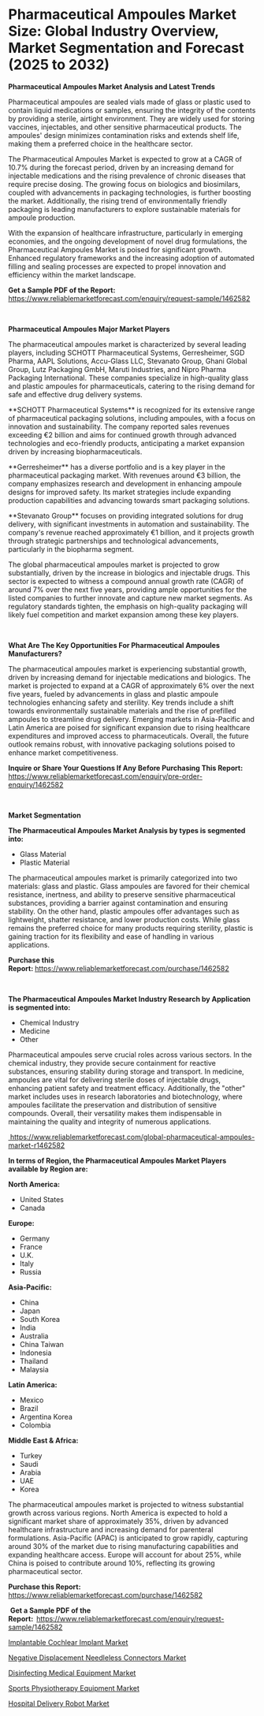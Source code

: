 <p><h1>Pharmaceutical Ampoules Market Size: Global Industry Overview, Market Segmentation and Forecast (2025 to 2032)</h1></p><p><strong>Pharmaceutical Ampoules Market Analysis and Latest Trends</strong></p>
<p><p>Pharmaceutical ampoules are sealed vials made of glass or plastic used to contain liquid medications or samples, ensuring the integrity of the contents by providing a sterile, airtight environment. They are widely used for storing vaccines, injectables, and other sensitive pharmaceutical products. The ampoules' design minimizes contamination risks and extends shelf life, making them a preferred choice in the healthcare sector.</p><p>The Pharmaceutical Ampoules Market is expected to grow at a CAGR of 10.7% during the forecast period, driven by an increasing demand for injectable medications and the rising prevalence of chronic diseases that require precise dosing. The growing focus on biologics and biosimilars, coupled with advancements in packaging technologies, is further boosting the market. Additionally, the rising trend of environmentally friendly packaging is leading manufacturers to explore sustainable materials for ampoule production.</p><p>With the expansion of healthcare infrastructure, particularly in emerging economies, and the ongoing development of novel drug formulations, the Pharmaceutical Ampoules Market is poised for significant growth. Enhanced regulatory frameworks and the increasing adoption of automated filling and sealing processes are expected to propel innovation and efficiency within the market landscape.</p></p>
<p><strong>Get a Sample PDF of the Report:&nbsp;</strong> <a href="https://www.reliablemarketforecast.com/enquiry/request-sample/1462582?utm_campaign=1144&utm_medium=2&utm_source=Github&utm_content=ia&utm_term=03032025&utm_id=pharmaceutical-ampoules">https://www.reliablemarketforecast.com/enquiry/request-sample/1462582</a></p>
<p>&nbsp;</p>
<p><strong>Pharmaceutical Ampoules Major Market Players</strong></p>
<p><p>The pharmaceutical ampoules market is characterized by several leading players, including SCHOTT Pharmaceutical Systems, Gerresheimer, SGD Pharma, AAPL Solutions, Accu-Glass LLC, Stevanato Group, Ghani Global Group, Lutz Packaging GmbH, Maruti Industries, and Nipro Pharma Packaging International. These companies specialize in high-quality glass and plastic ampoules for pharmaceuticals, catering to the rising demand for safe and effective drug delivery systems.</p><p>**SCHOTT Pharmaceutical Systems** is recognized for its extensive range of pharmaceutical packaging solutions, including ampoules, with a focus on innovation and sustainability. The company reported sales revenues exceeding €2 billion and aims for continued growth through advanced technologies and eco-friendly products, anticipating a market expansion driven by increasing biopharmaceuticals.</p><p>**Gerresheimer** has a diverse portfolio and is a key player in the pharmaceutical packaging market. With revenues around €3 billion, the company emphasizes research and development in enhancing ampoule designs for improved safety. Its market strategies include expanding production capabilities and advancing towards smart packaging solutions.</p><p>**Stevanato Group** focuses on providing integrated solutions for drug delivery, with significant investments in automation and sustainability. The company's revenue reached approximately €1 billion, and it projects growth through strategic partnerships and technological advancements, particularly in the biopharma segment.</p><p>The global pharmaceutical ampoules market is projected to grow substantially, driven by the increase in biologics and injectable drugs. This sector is expected to witness a compound annual growth rate (CAGR) of around 7% over the next five years, providing ample opportunities for the listed companies to further innovate and capture new market segments. As regulatory standards tighten, the emphasis on high-quality packaging will likely fuel competition and market expansion among these key players.</p></p>
<p>&nbsp;</p>
<p><strong>What Are The Key Opportunities For Pharmaceutical Ampoules Manufacturers?</strong></p>
<p><p>The pharmaceutical ampoules market is experiencing substantial growth, driven by increasing demand for injectable medications and biologics. The market is projected to expand at a CAGR of approximately 6% over the next five years, fueled by advancements in glass and plastic ampoule technologies enhancing safety and sterility. Key trends include a shift towards environmentally sustainable materials and the rise of prefilled ampoules to streamline drug delivery. Emerging markets in Asia-Pacific and Latin America are poised for significant expansion due to rising healthcare expenditures and improved access to pharmaceuticals. Overall, the future outlook remains robust, with innovative packaging solutions poised to enhance market competitiveness.</p></p>
<p><strong>Inquire or Share Your Questions If Any Before Purchasing This Report:</strong> <a href="https://www.reliablemarketforecast.com/enquiry/pre-order-enquiry/1462582?utm_campaign=1144&utm_medium=2&utm_source=Github&utm_content=ia&utm_term=03032025&utm_id=pharmaceutical-ampoules">https://www.reliablemarketforecast.com/enquiry/pre-order-enquiry/1462582</a></p>
<p>&nbsp;</p>
<p><strong>Market Segmentation</strong></p>
<p><strong>The Pharmaceutical Ampoules Market Analysis by types is segmented into:</strong></p>
<p><ul><li>Glass Material</li><li>Plastic Material</li></ul></p>
<p><p>The pharmaceutical ampoules market is primarily categorized into two materials: glass and plastic. Glass ampoules are favored for their chemical resistance, inertness, and ability to preserve sensitive pharmaceutical substances, providing a barrier against contamination and ensuring stability. On the other hand, plastic ampoules offer advantages such as lightweight, shatter resistance, and lower production costs. While glass remains the preferred choice for many products requiring sterility, plastic is gaining traction for its flexibility and ease of handling in various applications.</p></p>
<p><strong>Purchase this Report:&nbsp;</strong><a href="https://www.reliablemarketforecast.com/purchase/1462582?utm_campaign=1144&utm_medium=2&utm_source=Github&utm_content=ia&utm_term=03032025&utm_id=pharmaceutical-ampoules">https://www.reliablemarketforecast.com/purchase/1462582</a></p>
<p>&nbsp;</p>
<p><strong>The Pharmaceutical Ampoules Market Industry Research by Application is segmented into:</strong></p>
<p><ul><li>Chemical Industry</li><li>Medicine</li><li>Other</li></ul></p>
<p><p>Pharmaceutical ampoules serve crucial roles across various sectors. In the chemical industry, they provide secure containment for reactive substances, ensuring stability during storage and transport. In medicine, ampoules are vital for delivering sterile doses of injectable drugs, enhancing patient safety and treatment efficacy. Additionally, the "other" market includes uses in research laboratories and biotechnology, where ampoules facilitate the preservation and distribution of sensitive compounds. Overall, their versatility makes them indispensable in maintaining the quality and integrity of numerous applications.</p></p>
<p><a href="https://www.reliablemarketforecast.com/global-pharmaceutical-ampoules-market-r1462582?utm_campaign=1144&utm_medium=2&utm_source=Github&utm_content=ia&utm_term=03032025&utm_id=pharmaceutical-ampoules">&nbsp;https://www.reliablemarketforecast.com/global-pharmaceutical-ampoules-market-r1462582</a></p>
<p><strong>In terms of Region, the Pharmaceutical Ampoules Market Players available by Region are:</strong></p>
<p>
    <p> <strong> North America: </strong>
        <ul>
            <li>United States</li>
            <li>Canada</li>
        </ul>
        </p> 
    <p> <strong> Europe: </strong>
        <ul>
            <li>Germany</li>
            <li>France</li>
            <li>U.K.</li>
            <li>Italy</li>
            <li>Russia</li>
        </ul>
        </p> 
    <p> <strong> Asia-Pacific: </strong>
        <ul>
            <li>China</li>
            <li>Japan</li>
            <li>South Korea</li>
            <li>India</li>
            <li>Australia</li>
            <li>China Taiwan</li>
            <li>Indonesia</li>
            <li>Thailand</li>
            <li>Malaysia</li>
        </ul>
        </p> 
    <p> <strong> Latin America: </strong>
        <ul>
            <li>Mexico</li>
            <li>Brazil</li>
            <li>Argentina Korea</li>
            <li>Colombia</li>
        </ul>
        </p> 
    <p> <strong> Middle East & Africa: </strong>
        <ul>
            <li>Turkey</li>
            <li>Saudi</li>
            <li>Arabia</li>
            <li>UAE</li>
            <li>Korea</li>
        </ul>
    </p>
    </p>
<p><p>The pharmaceutical ampoules market is projected to witness substantial growth across various regions. North America is expected to hold a significant market share of approximately 35%, driven by advanced healthcare infrastructure and increasing demand for parenteral formulations. Asia-Pacific (APAC) is anticipated to grow rapidly, capturing around 30% of the market due to rising manufacturing capabilities and expanding healthcare access. Europe will account for about 25%, while China is poised to contribute around 10%, reflecting its growing pharmaceutical sector.</p></p>
<p><strong>Purchase this Report: </strong><a href="https://www.reliablemarketforecast.com/purchase/1462582?utm_campaign=1144&utm_medium=2&utm_source=Github&utm_content=ia&utm_term=03032025&utm_id=pharmaceutical-ampoules">https://www.reliablemarketforecast.com/purchase/1462582</a></p>
<p>&nbsp;<strong>Get a Sample PDF of the Report:&nbsp;&nbsp;</strong><a href="https://www.reliablemarketforecast.com/enquiry/request-sample/1462582?utm_campaign=1144&utm_medium=2&utm_source=Github&utm_content=ia&utm_term=03032025&utm_id=pharmaceutical-ampoules">https://www.reliablemarketforecast.com/enquiry/request-sample/1462582</a></p>
<p><strong></strong></p>
<p><p><a href="https://github.com/bramsklizas/Market-Research-Report-List-1/blob/main/implantable-cochlear-implant-market.md?utm_campaign=1144&utm_medium=2&utm_source=Github&utm_content=ia&utm_term=03032025&utm_id=pharmaceutical-ampoules">Implantable Cochlear Implant Market</a></p><p><a href="https://github.com/fabinbuddygc/Market-Research-Report-List-1/blob/main/negative-displacement-needleless-connectors-market.md?utm_campaign=1144&utm_medium=2&utm_source=Github&utm_content=ia&utm_term=03032025&utm_id=pharmaceutical-ampoules">Negative Displacement Needleless Connectors Market</a></p><p><a href="https://github.com/ridchycarlas/Market-Research-Report-List-1/blob/main/disinfecting-medical-equipment-market.md?utm_campaign=1144&utm_medium=2&utm_source=Github&utm_content=ia&utm_term=03032025&utm_id=pharmaceutical-ampoules">Disinfecting Medical Equipment Market</a></p><p><a href="https://github.com/catlowdarcys/Market-Research-Report-List-1/blob/main/sports-physiotherapy-equipment-market.md?utm_campaign=1144&utm_medium=2&utm_source=Github&utm_content=ia&utm_term=03032025&utm_id=pharmaceutical-ampoules">Sports Physiotherapy Equipment Market</a></p><p><a href="https://github.com/stohllaackdw/Market-Research-Report-List-1/blob/main/hospital-delivery-robot-market.md?utm_campaign=1144&utm_medium=2&utm_source=Github&utm_content=ia&utm_term=03032025&utm_id=pharmaceutical-ampoules">Hospital Delivery Robot Market</a></p></p>